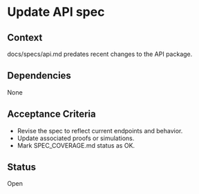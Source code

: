 # Update API spec

## Context
docs/specs/api.md predates recent changes to the API package.

## Dependencies
None

## Acceptance Criteria
- Revise the spec to reflect current endpoints and behavior.
- Update associated proofs or simulations.
- Mark SPEC_COVERAGE.md status as OK.

## Status
Open
